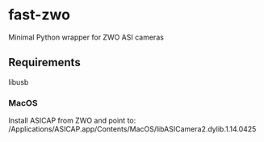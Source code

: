 # fast-zwo
Minimal Python wrapper for ZWO ASI cameras

## Requirements

libusb

### MacOS

Install ASICAP from ZWO and point to: 
/Applications/ASICAP.app/Contents/MacOS/libASICamera2.dylib.1.14.0425